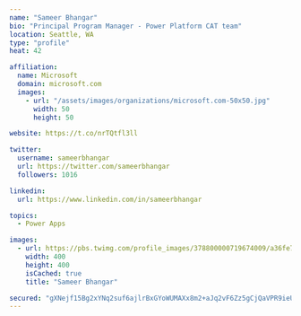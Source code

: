 ```yaml
---
name: "Sameer Bhangar"
bio: "Principal Program Manager - Power Platform CAT team"
location: Seattle, WA
type: "profile"
heat: 42

affiliation:
  name: Microsoft
  domain: microsoft.com
  images:
    - url: "/assets/images/organizations/microsoft.com-50x50.jpg"
      width: 50
      height: 50

website: https://t.co/nrTQtfl3ll

twitter:
  username: sameerbhangar
  url: https://twitter.com/sameerbhangar
  followers: 1016

linkedin:
  url: https://www.linkedin.com/in/sameerbhangar

topics:
  - Power Apps

images:
  - url: https://pbs.twimg.com/profile_images/378800000719674009/a36fe7ddfab1778b76e5793772e43798_400x400.jpeg
    width: 400
    height: 400
    isCached: true
    title: "Sameer Bhangar"

secured: "gXNejf15Bg2xYNq2suf6ajlrBxGYoWUMAXx8m2+aJq2vF6Zz5gCjQaVPR9ieUg20AR5sy1j9SGdrqqtlqiJXeE2l6aZP/VLTUqkMDA8hE+vQSlKN+uLgWyx15orv0kXB7nC5bN/cuutVP4fuFU528GZTtclXlWl4UlxWrpMyJMHrWikhcKE0eig2yZMkD5O1S66/c71iv010gmY7jLXyCY9vHwujhyMLMhKeGr/oBECn/2+gmYr5Rq5G5uAAFdPWmwdm0EqzRI5kjI8Lx+yjEOWJCdjzdJvgAO306LbwNhs+oxS3eCy0ifrKu3PPhhMm1OPjk3rWQDapOjPVf9J1rUI68XuUtOMXjXSBu9q29otC4bN749GdOGRI33LuMWatD+qrGRtxrLDr5Ej2k2wezg9RPNZsyrXDYghHPcSYo98=;PM36h8llKNOnEMqRZPXH2g=="
---
```


